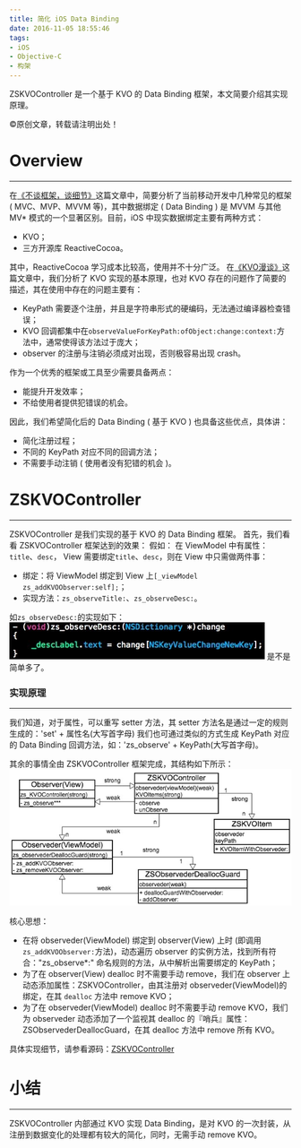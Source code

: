 ```yaml
---
title: 简化 iOS Data Binding
date: 2016-11-05 18:55:46
tags:
- iOS
- Objective-C
- 构架
---
```

ZSKVOController 是一个基于 KVO 的 Data Binding 框架，本文简要介绍其实现原理。
<!--more-->
©原创文章，转载请注明出处！

# Overview
________________________________
在[《不谈框架，谈细节》](https://zxfcumtcs.github.io/2016/07/20/MobileArchitecture/)这篇文章中，简要分析了当前移动开发中几种常见的框架 ( MVC、MVP、MVVM 等)，其中数据绑定 ( Data Binding ) 是 MVVM 与其他 MV* 模式的一个显著区别。目前，iOS 中现实数据绑定主要有两种方式：
+ KVO；
+ 三方开源库 ReactiveCocoa。

其中，ReactiveCocoa 学习成本比较高，使用并不十分广泛。
在[《KVO漫谈》](https://zxfcumtcs.github.io/2015/09/18/KVO/)这篇文章中，我们分析了 KVO 实现的基本原理，也对 KVO 存在的问题作了简要的描述，其在使用中存在的问题主要有：
+ KeyPath 需要逐个注册，并且是字符串形式的硬编码，无法通过编译器检查错误；
+ KVO 回调都集中在`observeValueForKeyPath:ofObject:change:context:`方法中，通常使得该方法过于庞大；
+ observer 的注册与注销必须成对出现，否则极容易出现 crash。

作为一个优秀的框架或工具至少需要具备两点：
+ 能提升开发效率；
+ 不给使用者提供犯错误的机会。

因此，我们希望简化后的 Data Binding ( 基于 KVO ) 也具备这些优点，具体讲：
+ 简化注册过程；
+ 不同的 KeyPath 对应不同的回调方法；
+ 不需要手动注销 ( 使用者没有犯错的机会 )。

# ZSKVOController
__________________________________
ZSKVOController 是我们实现的基于 KVO 的 Data Binding 框架。
首先，我们看看 ZSKVOController 框架达到的效果：
假如：
在 ViewModel 中有属性：`title`、`desc`，
View 需要绑定`title`、`desc`，则在 View 中只需做两件事：
+ 绑定：将 ViewModel 绑定到 View 上`[_viewModel zs_addKVOObserver:self];`；
+ 实现方法：`zs_observeTitle:`、`zs_observeDesc:`。

如`zs_observeDesc:`的实现如下：
![](/img/zs_observeDesc.jpg)
是不是简单多了。

### 实现原理
___________________________________
我们知道，对于属性，可以重写 setter 方法，其 setter 方法名是通过一定的规则生成的：'set' + 属性名(大写首字母)
我们也可通过类似的方式生成 KeyPath 对应的 Data Binding 回调方法，如：'zs_observe' + KeyPath(大写首字母)。

其余的事情全由 ZSKVOController 框架完成，其结构如下所示：
![](/img/ZSKVOController.png)

核心思想：
+ 在将 observeder(ViewModel) 绑定到 observer(View) 上时 (即调用`zs_addKVOObserver:`方法)，动态遍历 observer 的实例方法，找到所有符合："zs_observe*:" 命名规则的方法，从中解析出需要绑定的 KeyPath；
+ 为了在 observer(View) dealloc 时不需要手动 remove，我们在 observer 上动态添加属性：ZSKVOController，由其注册对 observeder(ViewModel)的绑定，在其 `dealloc` 方法中 remove KVO；
+ 为了在 observeder(ViewModel) dealloc 时不需要手动 remove KVO，我们为 observeder 动态添加了一个监视其 dealloc 的『哨兵』属性：ZSObservederDeallocGuard，在其 dealloc 方法中 remove 所有 KVO。

具体实现细节，请参看源码：[ZSKVOController](https://github.com/zxfcumtcs/ZSKVOController)

# 小结
____________________________________
ZSKVOController 内部通过 KVO 实现 Data Binding，是对 KVO 的一次封装，从注册到数据变化的处理都有较大的简化，同时，无需手动 remove KVO。